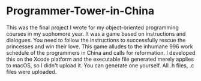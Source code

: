 # Programmer-Tower-in-China
This was the final project I wrote for my object-oriented programming courses in my sophomore year. It was a game based on instructions and dialogues. You need to follow the instructions to successfully rescue the princesses and win their love. This game alludes to the inhumane 996 work schedule of the programmers in China and calls for reformation. 
I developed this on the Xcode platform and the executable file generated merely applies to macOS, so I didn't upload it. You can generate one yourself.
All .h files, .c files were uploaded.
